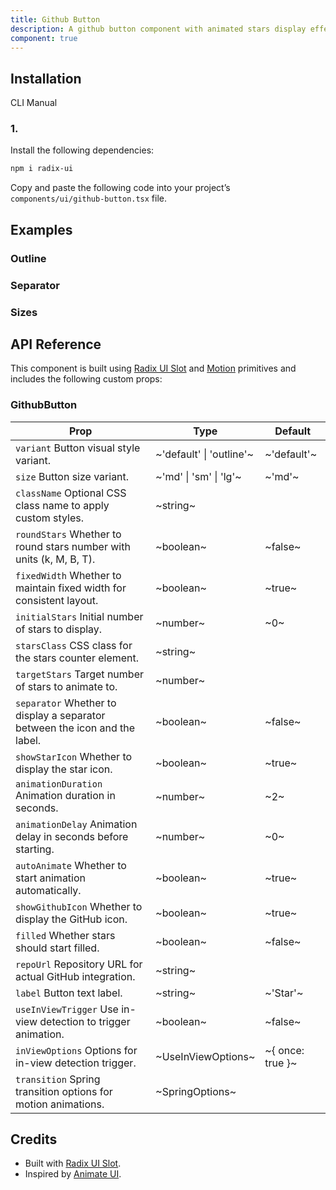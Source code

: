 ```yaml
---
title: Github Button
description: A github button component with animated stars display effects.
component: true
---
```


## Installation

  CLI
  Manual

### 1. 
Install the following dependencies:

```bash
npm i radix-ui
```

Copy and paste the following code into your project’s `components/ui/github-button.tsx` file.

## Examples

### Outline

### Separator

### Sizes

## API Reference

This component is built using [Radix UI Slot](https://www.radix-ui.com/primitives/docs/utilities/slot) and [Motion](https://motion.dev/)
primitives and includes the following custom props:

### GithubButton

| **Prop**                                                                                              | **Type**                 | **Default**       |
| ----------------------------------------------------------------------------------------------------- | ------------------------ | ----------------- |
| `variant` Button visual style variant.                                     | ~'default' \| 'outline'~ | ~'default'~       |
| `size` Button size variant.                                                | ~'md' \| 'sm' \| 'lg'~   | ~'md'~            |
| `className` Optional CSS class name to apply custom styles.                | ~string~                 |              |
| `roundStars` Whether to round stars number with units (k, M, B, T).        | ~boolean~                | ~false~           |
| `fixedWidth` Whether to maintain fixed width for consistent layout.        | ~boolean~                | ~true~            |
| `initialStars` Initial number of stars to display.                         | ~number~                 | ~0~               |
| `starsClass` CSS class for the stars counter element.                      | ~string~                 |              |
| `targetStars` Target number of stars to animate to.                        | ~number~                 |              |
| `separator` Whether to display a separator between the icon and the label. | ~boolean~                | ~false~           |
| `showStarIcon` Whether to display the star icon.                           | ~boolean~                | ~true~            |
| `animationDuration` Animation duration in seconds.                         | ~number~                 | ~2~               |
| `animationDelay` Animation delay in seconds before starting.               | ~number~                 | ~0~               |
| `autoAnimate` Whether to start animation automatically.                    | ~boolean~                | ~true~            |
| `showGithubIcon` Whether to display the GitHub icon.                       | ~boolean~                | ~true~            |
| `filled` Whether stars should start filled.                                | ~boolean~                | ~false~           |
| `repoUrl` Repository URL for actual GitHub integration.                    | ~string~                 |              |
| `label` Button text label.                                                 | ~string~                 | ~'Star'~          |
| `useInViewTrigger` Use in-view detection to trigger animation.             | ~boolean~                | ~false~           |
| `inViewOptions` Options for in-view detection trigger.                     | ~UseInViewOptions~       | ~\{ once: true }~ |
| `transition` Spring transition options for motion animations.              | ~SpringOptions~          |              |

## Credits

- Built with [Radix UI Slot](https://www.radix-ui.com/primitives/docs/utilities/slot).
- Inspired by [Animate UI](https://animate-ui.com/docs/buttons/github-stars).